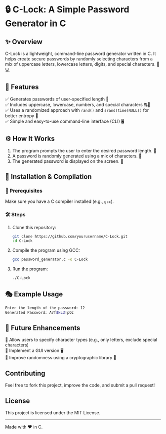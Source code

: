 # 🔒 C-Lock: A Simple Password Generator in C

## ✨ Overview
C-Lock is a lightweight, command-line password generator written in C. It helps create secure passwords by randomly selecting characters from a mix of uppercase letters, lowercase letters, digits, and special characters. 🔑💻

## 🌟 Features
✅ Generates passwords of user-specified length 🔢  
✅ Includes uppercase, lowercase, numbers, and special characters 🔠🔢  
✅ Uses a randomized approach with `rand()` and `srand(time(NULL))` for better entropy 🎲  
✅ Simple and easy-to-use command-line interface (CLI) 🖥️

## ⚙️ How It Works
1. The program prompts the user to enter the desired password length. 📏
2. A password is randomly generated using a mix of characters. 🔄
3. The generated password is displayed on the screen. 🎉

## 🚀 Installation & Compilation
### 📌 Prerequisites
Make sure you have a C compiler installed (e.g., `gcc`).

### 🛠️ Steps
1. Clone this repository:
   ```sh
   git clone https://github.com/yourusername/C-Lock.git
   cd C-Lock
   ```
2. Compile the program using GCC:
   ```sh
   gcc password_generator.c -o C-Lock
   ```
3. Run the program:
   ```sh
   ./C-Lock
   ```

## 🎭 Example Usage
```sh
Enter the length of the password: 12
Generated Password: A7f$kL3!pQz
```

## 🚀 Future Enhancements
🔹 Allow users to specify character types (e.g., only letters, exclude special characters)  
🔹 Implement a GUI version 🖥️  
🔹 Improve randomness using a cryptographic library 🔐

## Contributing
Feel free to fork this project, improve the code, and submit a pull request!

## License
This project is licensed under the MIT License.

---
Made with ❤️ in C.

